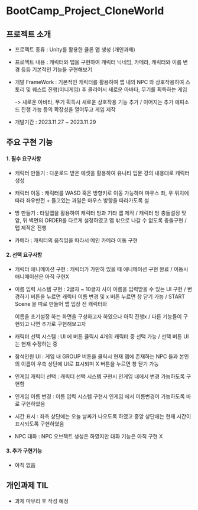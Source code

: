 # BootCamp_Project_CloneWorld


## 프로젝트 소개

- 프로젝트 종류 : Unity를 활용한 클론 맵 생성 (개인과제)
  
- 프로젝트 내용 : 캐릭터와 맵을 구현하여 캐릭터 닉네임, 카메라, 캐릭터와 이름 변경 등등 기본적인 기능들 구현해보기
  
- 개발 FrameWork : 기본적인 캐릭터를 활용하여 맵 내의 NPC 와 상호작용하여 스토리 및 퀘스트 진행(미니게임) 후 클리어시 새로운 아바타, 무기를 획득하는 게임
  
  -> 새로운 아바타, 무기 획득시 새로운 상호작용 기능 추가 / 이어지는 추가 에피소드 진행 가능 등의 확장성을 열어두고 게임 제작
  
- 개발기간 : 2023.11.27 ~ 2023.11.29


## 주요 구현 기능


#### 1. 필수 요구사항

- 캐릭터 만들기 : 다운로드 받은 에셋을 활용하여 유니티 입문 강의 내용대로 캐릭터 생성

- 캐릭터 이동 : 캐릭터를 WASD 혹은 방향키로 이동 가능하며 마우스 좌, 우 위치에 따라 좌우반전 + 들고있는 과일은 마우스 방향을 따라가도록 설

- 방 만들기 : 타일맵을 활용하여 캐릭터 방과 기타 맵 제작 / 캐릭터 방 충돌설정 및 앞, 뒤 벽면의 ORDER를 다르게 설정하였고 맵 밖으로 나갈 수 없도록 충돌구현 / 맵 제작은 진행

- 카메라 : 캐릭터의 움직임을 따라서 메인 카메라 이동 구현 


#### 2. 선택 요구사항 

- 캐릭터 애니메이션 구현 : 캐릭터가 가만히 있을 때 애니메이션 구현 완료 / 이동시 애니메이션은 아직 구현X 

- 이름 입력 시스템 구현 : 2글자 ~ 10글자 사이 이름을 입력받을 수 있는 UI 구현 / 변경하기 버튼을 누르면 캐릭터 이름 변경 및 x 버튼 누르면 창 닫기 가능 / START Scene 을 따로 만들어 맵 입장 전 캐릭터와

  이름을 초기설정 하는 화면을 구성하고자 하였으나 아직 진행x / 다른 기능들이 구현되고 나면 추가로 구현해보고자  

- 캐릭터 선택 시스템 : UI 에 버튼 클릭시 4개의 캐릭터 중 선택 가능 / 선택 버튼 UI 는 현재 수정하는 중

- 참석인원 UI : 게임 내 GROUP 버튼을 클릭시 현재 맵에 존재하는 NPC 들과 본인의 이름이 우측 상단에 UI로 표시되며 X 버튼을 누르면 창 닫기 가능

- 인게임 캐릭터 선택 : 캐릭터 선택 시스템 구현시 인게임 내에서 변경 가능하도록 구현함

- 인게임 이름 변경 : 이름 입력 시스템 구현시 인게임 에서 이름변경이 가능하도록 바로 구현하였음

- 시간 표시 : 좌측 상단에는 오늘 날짜가 나오도록 하였고 중앙 상단에는 현재 시간이 표시되도록 구현하였음

- NPC 대화 : NPC 오브젝트 생성은 하였지만 대화 기능은 아직 구현 X


#### 3. 추가 구현기능

- 아직 없음



## 개인과제 TIL

- 과제 마무리 후 작성 예정

